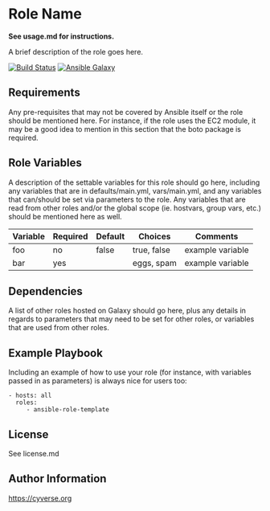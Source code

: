 Role Name
=========

**See usage.md for instructions.**

A brief description of the role goes here.

[![Build Status](https://travis-ci.org/CyVerse-Ansible/ansible-role-template.svg?branch=master)](https://travis-ci.org/CyVerse-Ansible/ansible-role-template)
[![Ansible Galaxy](https://img.shields.io/badge/ansible--galaxy-name--of--my--role-blue.svg)](https://galaxy.ansible.com/CyVerse-Ansible/ansible-role-template/)


Requirements
------------

Any pre-requisites that may not be covered by Ansible itself or the role should be mentioned here. For instance, if the role uses the EC2 module, it may be a good idea to mention in this section that the boto package is required.

Role Variables
--------------

A description of the settable variables for this role should go here, including any variables that are in defaults/main.yml, vars/main.yml, and any variables that can/should be set via parameters to the role. Any variables that are read from other roles and/or the global scope (ie. hostvars, group vars, etc.) should be mentioned here as well.

| Variable                | Required | Default | Choices                   | Comments                                 |
|-------------------------|----------|---------|---------------------------|------------------------------------------|
| foo                     | no       | false   | true, false               | example variable                         |
| bar                     | yes      |         | eggs, spam                | example variable                         |

Dependencies
------------

A list of other roles hosted on Galaxy should go here, plus any details in regards to parameters that may need to be set for other roles, or variables that are used from other roles.

Example Playbook
----------------

Including an example of how to use your role (for instance, with variables passed in as parameters) is always nice for users too:

    - hosts: all
      roles:
         - ansible-role-template

License
-------

See license.md

Author Information
------------------

https://cyverse.org
